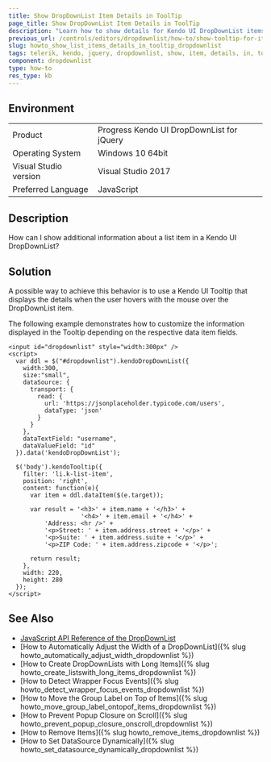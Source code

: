 ```yaml
---
title: Show DropDownList Item Details in ToolTip
page_title: Show DropDownList Item Details in ToolTip
description: "Learn how to show details for Kendo UI DropDownList items by using a Kendo UI Tooltip."
previous_url: /controls/editors/dropdownlist/how-to/show-tooltip-for-items, /controls/editors/dropdownlist/how-to/appearance/show-tooltip-for-items, /controls/layout/tooltip/how-to/kendoui-tooltip-in-dropdownlist
slug: howto_show_list_items_details_in_tooltip_dropdownlist
tags: telerik, kendo, jquery, dropdownlist, show, item, details, in, tooltip
component: dropdownlist
type: how-to
res_type: kb
---
```


## Environment

<table>
 <tr>
  <td>Product</td>
  <td>Progress Kendo UI DropDownList for jQuery</td>
 </tr>
 <tr>
  <td>Operating System</td>
  <td>Windows 10 64bit</td>
 </tr>
 <tr>
  <td>Visual Studio version</td>
  <td>Visual Studio 2017</td>
 </tr>
 <tr>
  <td>Preferred Language</td>
  <td>JavaScript</td>
 </tr>
</table>

## Description

How can I show additional information about a list item in a Kendo UI DropDownList?

## Solution

A possible way to achieve this behavior is to use a Kendo UI Tooltip that displays the details when the user hovers with the mouse over the DropDownList item.

The following example demonstrates how to customize the information displayed in the Tooltip depending on the respective data item fields.



```dojo
<input id="dropdownlist" style="width:300px" />
<script>
  var ddl = $("#dropdownlist").kendoDropDownList({
    width:300,
    size:"small",
    dataSource: {
      transport: {
        read: {
          url: 'https://jsonplaceholder.typicode.com/users',
          dataType: 'json'
        }
      }
    },
    dataTextField: "username",
    dataValueField: "id"
  }).data('kendoDropDownList');

  $('body').kendoTooltip({
    filter: 'li.k-list-item',
    position: 'right',
    content: function(e){
      var item = ddl.dataItem($(e.target));

      var result = '<h3>' + item.name + '</h3>' +
					'<h4>' + item.email + '</h4>' +
          'Address: <hr />' +
          '<p>Street: ' + item.address.street + '</p>' +
          '<p>Suite: ' + item.address.suite + '</p>' +
          '<p>ZIP Code: ' + item.address.zipcode + '</p>';

      return result;
    },
    width: 220,
    height: 280
  });
</script>
```

## See Also

* [JavaScript API Reference of the DropDownList](/api/javascript/ui/dropdownlist)
* [How to Automatically Adjust the Width of a DropDownList]({% slug howto_automatically_adjust_width_dropdownlist %})
* [How to Create DropDownLists with Long Items]({% slug howto_create_listswith_long_items_dropdownlist %})
* [How to Detect Wrapper Focus Events]({% slug howto_detect_wrapper_focus_events_dropdownlist %})
* [How to Move the Group Label on Top of Items]({% slug howto_move_group_label_ontopof_items_dropdownlist %})
* [How to Prevent Popup Closure on Scroll]({% slug howto_prevent_popup_closure_onscroll_dropdownlist %})
* [How to Remove Items]({% slug howto_remove_items_dropdownlist %})
* [How to Set DataSource Dynamically]({% slug howto_set_datasource_dynamically_dropdownlist %})
